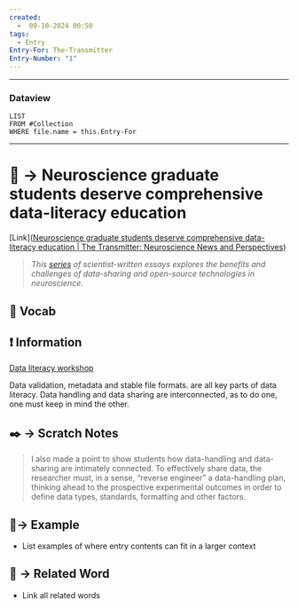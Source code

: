 ```yaml
---
created:
  -  09-10-2024 00:50
tags:
  - Entry
Entry-For: The-Transmitter
Entry-Number: "1"
---
```


---
### Dataview
```dataview
LIST
FROM #Collection
WHERE file.name = this.Entry-For
```
---

# 📗 -> Neuroscience graduate students deserve comprehensive data-literacy education
[Link]([Neuroscience graduate students deserve comprehensive data-literacy education | The Transmitter: Neuroscience News and Perspectives](https://www.thetransmitter.org/open-neuroscience-and-data-sharing/neuroscience-graduate-students-deserve-comprehensive-data-literacy-education/))
> _This [series](https://www.thetransmitter.org/open-neuroscience-and-data-sharing/) of scientist-written essays explores the benefits and challenges of data-sharing and open-source technologies in neuroscience._


## 🎤 Vocab
## ❗ Information
[Data literacy workshop](https://lrwyatt.github.io/Research-Project-Workshops-2017/)

Data validation, metadata and stable file formats. are all key parts of data literacy. Data handling and data sharing are interconnected, as to do one, one must keep in mind the other. 


## ✒️ -> Scratch Notes
> I also made a point to show students how data-handling and data-sharing are intimately connected. To effectively share data, the researcher must, in a sense, “reverse engineer” a data-handling plan, thinking ahead to the prospective experimental outcomes in order to define data types, standards, formatting and other factors.



## 🧪-> Example
- List examples of where entry contents can fit in a larger context

## 🔗 -> Related Word
- Link all related words

